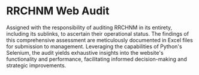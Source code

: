# RRCHNM Web Audit
Assigned with the responsibility of auditing RRCHNM in its entirety, including its sublinks, to ascertain their operational status. The findings of this comprehensive assessment are meticulously documented in Excel files for submission to management. Leveraging the capabilities of Python's Selenium, the audit yields exhaustive insights into the website's functionality and performance, facilitating informed decision-making and strategic improvements.
